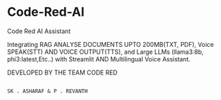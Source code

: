 # Code-Red-AI
Code Red AI Assistant

Integrating RAG ANALYSE DOCUMENTS UPTO 200MB(TXT, PDF), Voice SPEAK(STT) AND VOICE OUTPUT(TTS), and Large LLMs (llama3:8b, phi3:latest,Etc..) with Streamlit AND Multilingual Voice Assistant.


DEVELOPED BY THE TEAM CODE RED 
                                                                                                     
                                                                                                      
                                                                                      SK . ASHARAF & P . REVANTH


